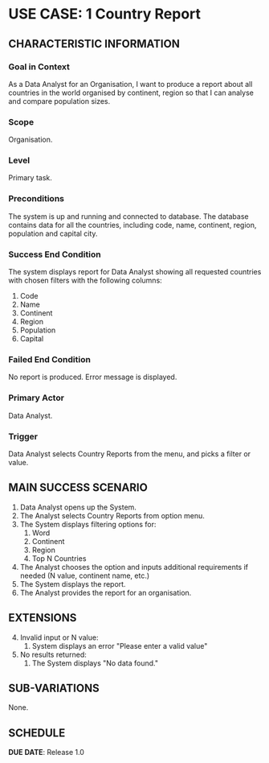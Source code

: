 # USE CASE: 1 Country Report
## CHARACTERISTIC INFORMATION

### Goal in Context

As a Data Analyst for an Organisation, I want to produce a report about all countries in the world organised by continent, region so that I can analyse and compare population sizes.

### Scope

Organisation.

### Level

Primary task.

### Preconditions

The system is up and running and connected to database.
The database contains data for all the countries, including code, name, continent, region, population and capital city.

### Success End Condition

The system displays report for Data Analyst showing all requested countries with chosen filters with the following columns:
1. Code
2. Name
3. Continent
4. Region
5. Population
6. Capital

### Failed End Condition

No report is produced.
Error message is displayed.

### Primary Actor

Data Analyst.

### Trigger

Data Analyst selects Country Reports from the menu, and picks a filter or value.

## MAIN SUCCESS SCENARIO

1. Data Analyst opens up the System.
2. The Analyst selects Country Reports from option menu.
3. The System displays filtering options for:
    1. Word
    2. Continent
    3. Region
    4. Top N Countries
4. The Analyst chooses the option and inputs additional requirements if needed (N value, continent name, etc.)
5. The System displays the report.
6. The Analyst provides the report for an organisation.

## EXTENSIONS

4. Invalid input or N value:
   1. System displays an error "Please enter a valid value"
5. No results returned:
   1. The System displays "No data found."

## SUB-VARIATIONS

None.

## SCHEDULE

**DUE DATE**: Release 1.0
